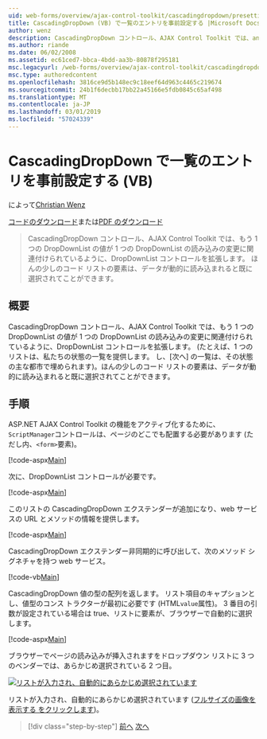```yaml
---
uid: web-forms/overview/ajax-control-toolkit/cascadingdropdown/presetting-list-entries-with-cascadingdropdown-vb
title: CascadingDropDown (VB) で一覧のエントリを事前設定する |Microsoft Docs
author: wenz
description: CascadingDropDown コントロール、AJAX Control Toolkit では、anoth 内の値が 1 つの DropDownList の読み込みの変更に関連付けられているように DropDownList コントロールを拡張しています.
ms.author: riande
ms.date: 06/02/2008
ms.assetid: ec61ced7-bbca-4bdd-aa3b-80878f295181
msc.legacyurl: /web-forms/overview/ajax-control-toolkit/cascadingdropdown/presetting-list-entries-with-cascadingdropdown-vb
msc.type: authoredcontent
ms.openlocfilehash: 3816ce9d5b148ec9c18eef64d963c4465c219674
ms.sourcegitcommit: 24b1f6decbb17bb22a45166e5fdb0845c65af498
ms.translationtype: MT
ms.contentlocale: ja-JP
ms.lasthandoff: 03/01/2019
ms.locfileid: "57024339"
---
```

<a name="presetting-list-entries-with-cascadingdropdown-vb"></a>CascadingDropDown で一覧のエントリを事前設定する (VB)
====================
によって[Christian Wenz](https://github.com/wenz)

[コードのダウンロード](http://download.microsoft.com/download/9/0/7/907760b1-2c60-4f81-aeb6-ca416a573b0d/cascadingdropdown2.vb.zip)または[PDF のダウンロード](http://download.microsoft.com/download/2/d/c/2dc10e34-6983-41d4-9c08-f78f5387d32b/CascadingDropDown2VB.pdf)

> CascadingDropDown コントロール、AJAX Control Toolkit では、もう 1 つの DropDownList の値が 1 つの DropDownList の読み込みの変更に関連付けられているように、DropDownList コントロールを拡張します。 ほんの少しのコード リストの要素は、データが動的に読み込まれると既に選択されてことができます。


## <a name="overview"></a>概要

CascadingDropDown コントロール、AJAX Control Toolkit では、もう 1 つの DropDownList の値が 1 つの DropDownList の読み込みの変更に関連付けられているように、DropDownList コントロールを拡張します。 (たとえば、1 つのリストは、私たちの状態の一覧を提供します。 し、[次へ] の一覧は、その状態の主な都市で埋められます)。ほんの少しのコード リストの要素は、データが動的に読み込まれると既に選択されてことができます。

## <a name="steps"></a>手順

ASP.NET AJAX Control Toolkit の機能をアクティブ化するために、`ScriptManager`コントロールは、ページのどこでも配置する必要があります (ただし内、`<form>`要素)。

[!code-aspx[Main](presetting-list-entries-with-cascadingdropdown-vb/samples/sample1.aspx)]

次に、DropDownList コントロールが必要です。

[!code-aspx[Main](presetting-list-entries-with-cascadingdropdown-vb/samples/sample2.aspx)]

このリストの CascadingDropDown エクステンダーが追加になり、web サービスの URL とメソッドの情報を提供します。

[!code-aspx[Main](presetting-list-entries-with-cascadingdropdown-vb/samples/sample3.aspx)]

CascadingDropDown エクステンダー非同期的に呼び出して、次のメソッド シグネチャを持つ web サービス。

[!code-vb[Main](presetting-list-entries-with-cascadingdropdown-vb/samples/sample4.vb)]

CascadingDropDown 値の型の配列を返します。 リスト項目のキャプションとし、値型のコンス トラクターが最初に必要です (HTML`value`属性)。 3 番目の引数が設定されている場合は true、リストに要素が、ブラウザーで自動的に選択します。

[!code-aspx[Main](presetting-list-entries-with-cascadingdropdown-vb/samples/sample5.aspx)]

ブラウザーでページの読み込みが挿入されますをドロップダウン リストに 3 つのベンダーでは、あらかじめ選択されている 2 つ目。


[![リストが入力され、自動的にあらかじめ選択されています](presetting-list-entries-with-cascadingdropdown-vb/_static/image2.png)](presetting-list-entries-with-cascadingdropdown-vb/_static/image1.png)

リストが入力され、自動的にあらかじめ選択されています ([フルサイズの画像を表示する をクリックします](presetting-list-entries-with-cascadingdropdown-vb/_static/image3.png))。

> [!div class="step-by-step"]
> [前へ](using-cascadingdropdown-with-a-database-vb.md)
> [次へ](using-auto-postback-with-cascadingdropdown-vb.md)
